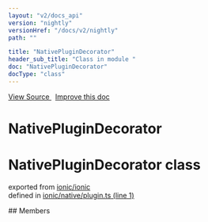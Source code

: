 ```yaml
---
layout: "v2/docs_api"
version: "nightly"
versionHref: "/docs/v2/nightly"
path: ""

title: "NativePluginDecorator"
header_sub_title: "Class in module "
doc: "NativePluginDecorator"
docType: "class"
---
```



<div class="improve-docs">
  <a href='http://github.com/driftyco/ionic2/tree/master/ionic/native/plugin.ts#L0'>
    View Source
  </a>
  &nbsp;
  <a href='http://github.com/driftyco/ionic2/edit/master/ionic/native/plugin.ts#L0'>
    Improve this doc
  </a>
</div>




<h1 class="api-title">

  NativePluginDecorator



</h1>








<h1 class="class export">NativePluginDecorator <span class="type">class</span></h1>
<p class="module">exported from <a href='undefined'>ionic/ionic</a><br/>
defined in <a href="https://github.com/driftyco/ionic2/tree/master/ionic/native/plugin.ts#L1-L39">ionic/native/plugin.ts (line 1)</a>
</p>
<p></p>
## Members

